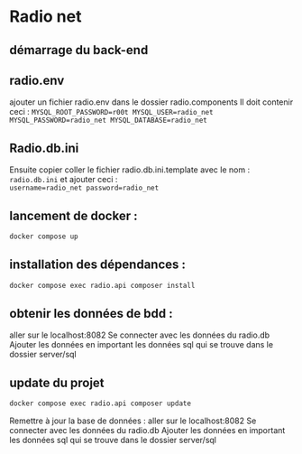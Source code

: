 # Radio net


## démarrage du back-end

##  radio.env
ajouter un fichier radio.env dans le dossier radio.components 
Il doit contenir ceci :
`
MYSQL_ROOT_PASSWORD=r00t
MYSQL_USER=radio_net
MYSQL_PASSWORD=radio_net
MYSQL_DATABASE=radio_net
`

## Radio.db.ini 
Ensuite copier coller le fichier radio.db.ini.template avec le nom :
`radio.db.ini` et ajouter ceci :  
`username=radio_net
password=radio_net`

## lancement de docker :
``` bash
docker compose up
```

## installation des dépendances : 
```bash 
docker compose exec radio.api composer install
```

## obtenir les données de bdd : 
aller sur le localhost:8082
Se connecter avec les données du radio.db
Ajouter les données en important les données sql qui se trouve dans le dossier server/sql 

## update du projet 
```bash 
docker compose exec radio.api composer update
```

Remettre à jour la base de données :
aller sur le localhost:8082
Se connecter avec les données du radio.db
Ajouter les données en important les données sql qui se trouve dans le dossier server/sql 